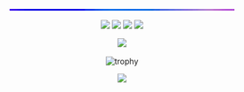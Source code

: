 <div align="center">  
<img src="https://github.com/AnderMendoza/AnderMendoza/raw/main/assets/line-neon.gif" width="80%"> 
  
  
![](http://github-profile-summary-cards.vercel.app/api/cards/repos-per-language?username=NaokiKameyama&theme=dracula)
![](http://github-profile-summary-cards.vercel.app/api/cards/most-commit-language?username=NaokiKameyama&theme=dracula)
![](http://github-profile-summary-cards.vercel.app/api/cards/stats?username=NaokiKameyama&theme=dracula)
![](http://github-profile-summary-cards.vercel.app/api/cards/productive-time?username=NaokiKameyama&theme=dracula&utcOffset=9)
  
![](http://github-profile-summary-cards.vercel.app/api/cards/profile-details?username=NaokiKameyama&theme=dracula)
  
![trophy](https://github-profile-trophy.vercel.app/?username=NaokiKameyama&theme=dracula&column=7)
  
![](https://activity-graph.herokuapp.com/graph?username=NaokiKameyama&theme=dracula&hide_border=true)


<!-- <p> 
  <img alt="Top Langs" height="150px" src="https://github-readme-stats.vercel.app/api/top-langs/?username=NaokiKameyama&layout=compact&show_icons=true&theme=onedark" />
  <img alt="github stats" height="150px" src="https://github-readme-stats.vercel.app/api?username=NaokiKameyama&theme=onedark&show_icons=ture" />
</p> -->



</div>
